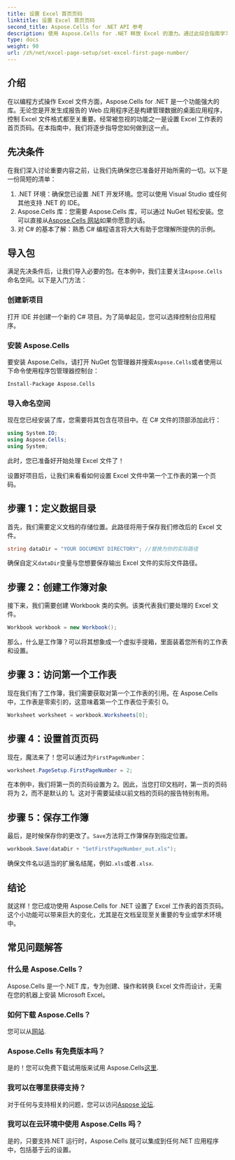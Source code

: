```yaml
---
title: 设置 Excel 首页页码
linktitle: 设置 Excel 首页页码
second_title: Aspose.Cells for .NET API 参考
description: 使用 Aspose.Cells for .NET 释放 Excel 的潜力。通过此综合指南学习如何轻松设置工作表中的首页页码。
type: docs
weight: 90
url: /zh/net/excel-page-setup/set-excel-first-page-number/
---
```

## 介绍

在以编程方式操作 Excel 文件方面，Aspose.Cells for .NET 是一个功能强大的库。无论您是开发生成报告的 Web 应用程序还是构建管理数据的桌面应用程序，控制 Excel 文件格式都至关重要。经常被忽视的功能之一是设置 Excel 工作表的首页页码。在本指南中，我们将逐步指导您如何做到这一点。

## 先决条件

在我们深入讨论重要内容之前，让我们先确保您已准备好开始所需的一切。以下是一份简短的清单：

1. .NET 环境：确保您已设置 .NET 开发环境。您可以使用 Visual Studio 或任何其他支持 .NET 的 IDE。
2.  Aspose.Cells 库：您需要 Aspose.Cells 库，可以通过 NuGet 轻松安装。您可以直接从[Aspose.Cells 网站](https://releases.aspose.com/cells/net/)如果你愿意的话。
3. 对 C# 的基本了解：熟悉 C# 编程语言将大大有助于您理解所提供的示例。

## 导入包

满足先决条件后，让我们导入必要的包。在本例中，我们主要关注`Aspose.Cells`命名空间。以下是入门方法：

### 创建新项目

打开 IDE 并创建一个新的 C# 项目。为了简单起见，您可以选择控制台应用程序。

### 安装 Aspose.Cells

要安装 Aspose.Cells，请打开 NuGet 包管理器并搜索`Aspose.Cells`或者使用以下命令使用程序包管理器控制台：

```bash
Install-Package Aspose.Cells
```

### 导入命名空间

现在您已经安装了库，您需要将其包含在项目中。在 C# 文件的顶部添加此行：

```csharp
using System.IO;
using Aspose.Cells;
using System;
```

此时，您已准备好开始处理 Excel 文件了！

设置好项目后，让我们来看看如何设置 Excel 文件中第一个工作表的第一个页码。

## 步骤 1：定义数据目录

首先，我们需要定义文档的存储位置。此路径将用于保存我们修改后的 Excel 文件。

```csharp
string dataDir = "YOUR DOCUMENT DIRECTORY"; //替换为你的实际路径
```

确保自定义`dataDir`变量与您想要保存输出 Excel 文件的实际文件路径。

## 步骤 2：创建工作簿对象

接下来，我们需要创建 Workbook 类的实例。该类代表我们要处理的 Excel 文件。

```csharp
Workbook workbook = new Workbook();
```

那么，什么是工作簿？可以将其想象成一个虚拟手提箱，里面装着您所有的工作表和设置。

## 步骤 3：访问第一个工作表

现在我们有了工作簿，我们需要获取对第一个工作表的引用。在 Aspose.Cells 中，工作表是零索引的，这意味着第一个工作表位于索引 0。

```csharp
Worksheet worksheet = workbook.Worksheets[0];
```

## 步骤 4：设置首页页码

现在，魔法来了！您可以通过为`FirstPageNumber`：

```csharp
worksheet.PageSetup.FirstPageNumber = 2;
```

在本例中，我们将第一页的页码设置为 2。因此，当您打印文档时，第一页的页码将为 2，而不是默认的 1。这对于需要延续以前文档的页码的报告特别有用。

## 步骤 5：保存工作簿

最后，是时候保存你的更改了。`Save`方法将工作簿保存到指定位置。

```csharp
workbook.Save(dataDir + "SetFirstPageNumber_out.xls");
```

确保文件名以适当的扩展名结尾，例如`.xls`或者`.xlsx`.

## 结论

就这样！您已成功使用 Aspose.Cells for .NET 设置了 Excel 工作表的首页页码。这个小功能可以带来巨大的变化，尤其是在文档呈现至关重要的专业或学术环境中。

## 常见问题解答

### 什么是 Aspose.Cells？
Aspose.Cells 是一个.NET 库，专为创建、操作和转换 Excel 文件而设计，无需在您的机器上安装 Microsoft Excel。

### 如何下载 Aspose.Cells？
您可以从[网站](https://releases.aspose.com/cells/net/).

### Aspose.Cells 有免费版本吗？
是的！您可以免费下载试用版来试用 Aspose.Cells[这里](https://releases.aspose.com/).

### 我可以在哪里获得支持？
对于任何与支持相关的问题，您可以访问[Aspose 论坛](https://forum.aspose.com/c/cells/9).

### 我可以在云环境中使用 Aspose.Cells 吗？
是的，只要支持.NET 运行时，Aspose.Cells 就可以集成到任何.NET 应用程序中，包括基于云的设置。